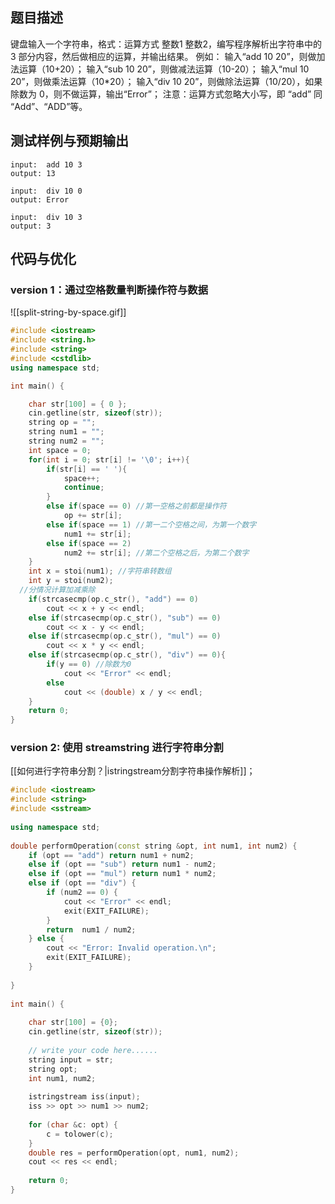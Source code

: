 ## 题目描述
键盘输入一个字符串，格式：运算方式 整数1 整数2，编写程序解析出字符串中的 3 部分内容，然后做相应的运算，并输出结果。
例如：
输入“add 10 20”，则做加法运算（10+20）；
输入“sub 10 20”，则做减法运算（10-20）；
输入“mul 10 20”，则做乘法运算（10\*20）；
输入“div 10 20”，则做除法运算（10/20），如果除数为 0，则不做运算，输出“Error”；
注意：运算方式忽略大小写，即 “add” 同 “Add”、“ADD”等。

## 测试样例与预期输出
```
input:  add 10 3
output: 13

input:  div 10 0
output: Error

input:  div 10 3
output: 3
```

## 代码与优化
### version 1：通过空格数量判断操作符与数据
![[split-string-by-space.gif]]

```cpp
#include <iostream>
#include <string.h>
#include <string>
#include <cstdlib>
using namespace std;

int main() {

	char str[100] = { 0 };
	cin.getline(str, sizeof(str));
    string op = "";
    string num1 = "";
    string num2 = "";
    int space = 0;
    for(int i = 0; str[i] != '\0'; i++){
        if(str[i] == ' '){
            space++;
            continue;
        }
        else if(space == 0) //第一空格之前都是操作符
            op += str[i]; 
        else if(space == 1) //第一二个空格之间，为第一个数字
            num1 += str[i];
        else if(space == 2)
            num2 += str[i]; //第二个空格之后，为第二个数字
    }
    int x = stoi(num1); //字符串转数组
    int y = stoi(num2);
  //分情况计算加减乘除
    if(strcasecmp(op.c_str(), "add") == 0)
        cout << x + y << endl;
    else if(strcasecmp(op.c_str(), "sub") == 0)
        cout << x - y << endl;
    else if(strcasecmp(op.c_str(), "mul") == 0)
        cout << x * y << endl;
    else if(strcasecmp(op.c_str(), "div") == 0){
        if(y == 0) //除数为0
            cout << "Error" << endl;
        else
            cout << (double) x / y << endl;
    }
	return 0;
}

```

### version 2: 使用 streamstring 进行字符串分割
[[如何进行字符串分割？|istringstream分割字符串操作解析]]；

```cpp
#include <iostream>  
#include <string>  
#include <sstream>  
  
using namespace std;  
  
double performOperation(const string &opt, int num1, int num2) {  
    if (opt == "add") return num1 + num2;  
    else if (opt == "sub") return num1 - num2;  
    else if (opt == "mul") return num1 * num2;  
    else if (opt == "div") {  
        if (num2 == 0) {  
            cout << "Error" << endl;  
            exit(EXIT_FAILURE);  
        }  
        return  num1 / num2;  
    } else {  
        cout << "Error: Invalid operation.\n";  
        exit(EXIT_FAILURE);  
    }  
  
}  
  
int main() {  
  
    char str[100] = {0};  
    cin.getline(str, sizeof(str));  
  
    // write your code here......  
    string input = str;  
    string opt;  
    int num1, num2;  
  
    istringstream iss(input);  
    iss >> opt >> num1 >> num2;  
  
    for (char &c: opt) {  
        c = tolower(c);  
    }  
    double res = performOperation(opt, num1, num2);  
    cout << res << endl;  
  
    return 0;  
}
```
